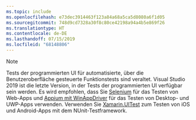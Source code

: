 ```yaml
---
ms.topic: include
ms.openlocfilehash: e73dec3914463f123a84a68a5ca5d8080a6f1d05
ms.sourcegitcommit: 748d9cd7328a30f8c80ce42198a94a4b5e869f26
ms.translationtype: HT
ms.contentlocale: de-DE
ms.lasthandoff: 07/15/2019
ms.locfileid: "68148806"
---
```

> [!NOTE]
> Tests der programmierten UI für automatisierte, über die Benutzeroberfläche gesteuerte Funktionstests sind veraltet. Visual Studio 2019 ist die letzte Version, in der Tests der programmierten UI verfügbar sein werden. Es wird empfohlen, dass Sie [Selenium](https://docs.seleniumhq.org/) für das Testen von Web-Apps und [Appium mit WinAppDriver](https://github.com/Microsoft/WinAppDriver) für das Testen von Desktop- und UWP-Apps verwenden. Verwenden Sie [Xamarin.UITest](/appcenter/test-cloud/uitest/) zum Testen von iOS und Android-Apps mit dem NUnit-Testframework.